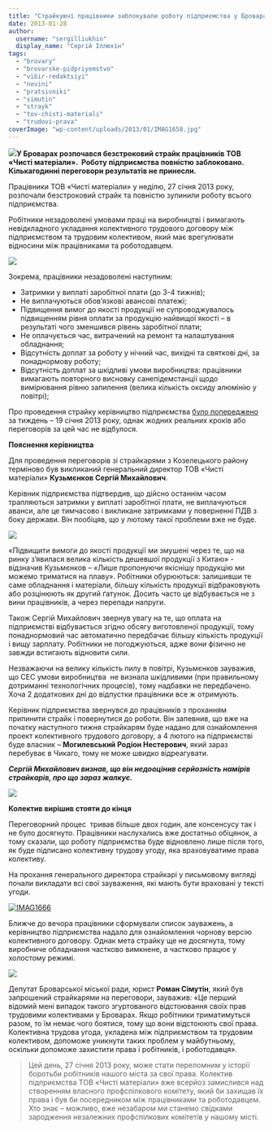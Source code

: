 ```yaml
---
title: "Страйкуючі працівники заблокували роботу підприємства у Броварах"
date: 2013-01-28
author: 
  username: "sergilliukhin"
  display_name: "Сергій Іллюхін"
tags: 
  - "brovary"
  - "brovarske-pidpriyemstvo"
  - "vibir-redaktsiyi"
  - "novini"
  - "pratsivniki"
  - "simutin"
  - "strayk"
  - "tov-chisti-materiali"
  - "trudovi-prava"
coverImage: "wp-content/uploads/2013/01/IMAG1658.jpg"
---
```


[![](https://mpz.brovary.org/wp-content/uploads/2013/01/IMAG1656.jpg)](https://mpz.brovary.org/wp-content/uploads/2013/01/IMAG1656.jpg)**У Броварах розпочався безстроковий страйк працівників ТОВ «Чисті матеріали».  Роботу підприємства повністю заблоковано.  Кількагодинні переговори результатів не принесли.**

Працівники ТОВ «Чисті матеріали» у неділю, 27 січня 2013 року, розпочали безстроковий страйк та повністю зупинили роботу всього підприємства.

Робітники незадоволені умовами праці на виробництві і вимагають невідкладного укладання колективного трудового договору між підприємством та трудовим колективом, який має врегулювати відносини між працівниками та роботодавцем.

[![](https://mpz.brovary.org/wp-content/uploads/2013/01/IMAG1646.jpg)](https://mpz.brovary.org/wp-content/uploads/2013/01/IMAG1646.jpg)

Зокрема, працівники незадоволені наступним:

- Затримки у виплаті заробітної плати (до 3-4 тижнів);
- Не виплачуються обов’язкові авансові платежі;
- Підвищення вимог до якості продукції не супроводжувалось підвищенням рівня оплати за продукцію найвищої якості – в результаті чого зменшився рівень заробітної плати;
- Не оплачується час, витрачений на ремонт та налаштування обладнання;
- Відсутність доплат за роботу у нічний час, вихідні та святкові дні, за понаднормову роботу;
- Відсутність доплат за шкідливі умови виробництва: працівники вимагають повторного висновку санепідемстанції щодо вимірювання рівню запилення (велика кількість оксиду алюмінію у повітрі);

Про проведення страйку керівництво підприємства [було попереджено](https://mpz.brovary.org/zavtra-pratsivniki-odnogo-z-brovarskih-pidpriyemstv-planuyut-ogolositi-strayk/) за тиждень – 19 січня 2013 року, однак жодних реальних кроків або переговорів за цей час не відбулося.

**Пояснення керівництва**

Для проведення переговорів зі страйкарями з Козелецького району терміново був викликаний генеральний директор ТОВ «Чисті матеріали» **Кузьмєнков Сергій Михайлович**.

Керівник підприємства підтвердив, що дійсно останнім часом трапляються затримки у виплаті заробітної плати, не виплачуються аванси, але це тимчасово і викликане затримками у поверненні ПДВ з боку держави. Він пообіцяв, що у лютому такої проблеми вже не буде.

[![](https://mpz.brovary.org/wp-content/uploads/2013/01/Untitled.jpg)](https://mpz.brovary.org/wp-content/uploads/2013/01/Untitled.jpg)

«Підвищити вимоги до якості продукції ми змушені через те, що на ринку з’явилася велика кількість дешевшої продукції з Китаю» - відзначив Кузьмєнков – «Лише пропонуючи якіснішу продукцію ми можемо триматися на плаву». Робітники обурюються: залишивши те саме обладнання і матеріали, більшу кількість продукції відбраковують або розцінюють як другий ґатунок. Досить часто це відбувається не з вини працівників, а через перепади напруги.

Також Сергій Михайлович звернув увагу на те, що оплата на підприємстві відбувається згідно обсягу виготовленої продукції, тому понаднормовий час автоматично передбачає більшу кількість продукції і вищу зарплату. Робітники не погоджуються, адже вони фізично не завжди встигають відновити сили.

Незважаючи на велику кількість пилу в повітрі, Кузьмєнков зауважив, що СЕС умови виробництва  не визнала шкідливими (при правильному дотриманні технологічних процесів), тому надбавки не передбачено. Хоча 2 додаткових дні до відпустки працівники все ж отримують.

Керівник підприємства звернувся до працівників з проханням припинити страйк і повернутися до роботи. Він запевнив, що вже на початку наступного тижня страйкарям буде надано для ознайомлення проект колективного трудового договору, а 4 лютого на підприємстві буде власник – **Могилевський Родіон Нестерович**, який зараз перебуває в Чикаго, тому не може швидко відреагувати.

**_Сергій Михайлович визнав, що він недооцінив серйозність намірів страйкарів, про що зараз жалкує._**

[![](https://mpz.brovary.org/wp-content/uploads/2013/01/IMAG1658.jpg)](https://mpz.brovary.org/wp-content/uploads/2013/01/IMAG1658.jpg)

**Колектив вирішив стояти до кінця**

Переговорний процес  тривав більше двох годин, але консенсусу так і не було досягнуто. Працівники наслухались вже достатньо обіцянок, а тому сказали, що роботу підприємства буде відновлено лише після того, як буде підписано колективну трудову угоду, яка враховуватиме права колективу.

На прохання генерального директора страйкарі у письмовому вигляді почали викладати всі свої зауваження, які мають бути враховані у тексті угоди.

[![IMAG1666](https://mpz.brovary.org/wp-content/uploads/2013/01/IMAG1666.jpg)](https://mpz.brovary.org/wp-content/uploads/2013/01/IMAG1666.jpg)

Ближче до вечора працівники сформували список зауважень, а керівництво підприємства надало для ознайомлення чорнову версію колективного договору. Однак мета страйку ще не досягнута, тому виробниче обладнання частково вимкнене, а частково працює у холостому режимі.

[![](https://mpz.brovary.org/wp-content/uploads/2013/01/IMG_4301.jpg)](https://mpz.brovary.org/wp-content/uploads/2013/01/IMG_4301.jpg)

Депутат Броварської міської ради, юрист **Роман Сімутін**, який був запрошений страйкарями на переговори, зауважив: «Це перший відомий мені випадок такого згуртованого відстоювання своїх прав трудовими колективами у Броварах. Якщо робітники триматимуться разом, то їм немає чого боятися, тому що вони відстоюють свої права. Колективна трудова угода, укладена між підприємством та трудовим колективом, допоможе уникнути таких проблем у майбутньому, оскільки допоможе захистити права і робітників, і роботодавця».

> Цей день, 27 січня 2013 року, може стати переломним у історії боротьби робітників нашого міста за свої права. Колектив підприємства ТОВ «Чисті матеріали» вже всерйоз замислився над створенням власного профспілкового комітету, який би захищав їх права і був би посередником між працівниками та роботодавцем. Хто знає – можливо, вже незабаром ми станемо свідками зародження незалежних профспілкових комітетів у нашому місті.
